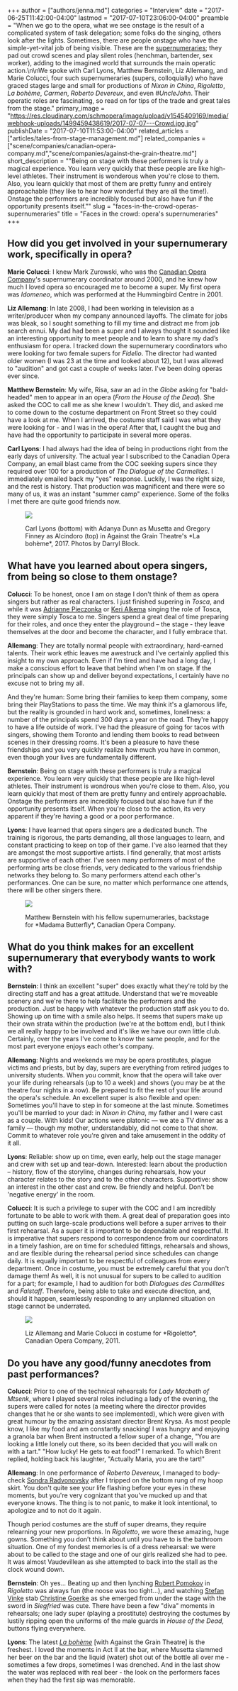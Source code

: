 +++
author = ["authors/jenna.md"]
categories = "Interview"
date = "2017-06-25T11:42:00-04:00"
lastmod = "2017-07-10T23:06:00-04:00"
preamble = "When we go to the opera, what we see onstage is the result of a complicated system of task delegation; some folks do the singing, others look after the lights. Sometimes, there are people onstage who have the simple-yet-vital job of being visible. These are the [supernumeraries](https://en.wikipedia.org/wiki/Supernumerary); they pad out crowd scenes and play silent roles (henchman, bartender, sex worker), adding to the imagined world that surrounds the main operatic action.\n\nWe spoke with Carl Lyons, Matthew Bernstein, Liz Allemang, and Marie Colucci, four such supernumeraries (supers, colloquially) who have graced stages large and small for productions of *Nixon in China*, *Rigoletto*, *La bohème*, *Carmen*, *Roberto Devereux*, and even *#UncleJohn*. Their operatic roles are fascinating, so read on for tips of the trade and great tales from the stage."
primary_image = "https://res.cloudinary.com/schmopera/image/upload/v1545409169/media/webhook-uploads/1499459438619/2017-07-07---Crowd.jpg.jpg"
publishDate = "2017-07-10T11:53:00-04:00"
related_articles = ["articles/tales-from-stage-management.md"]
related_companies = ["scene/companies/canadian-opera-company.md","scene/companies/against-the-grain-theatre.md"]
short_description = "&quot;Being on stage with these performers is truly a magical experience. You learn very quickly that these people are like high-level athletes. Their instrument is wonderous when you&#039;re close to them. Also, you learn quickly that most of them are pretty funny and entirely approachable (they like to hear how wonderful they are all the time!). Onstage the performers are incredibly focused but also have fun if the opportunity presents itself.&quot;"
slug = "faces-in-the-crowd-operas-supernumeraries"
title = "Faces in the crowd: opera&#039;s supernumeraries"
+++

## How did you get involved in your supernumerary work, specifically in opera?

**Marie Colucci**: I knew Mark Zurowski, who was the [Canadian Opera Company](/scene/companies/canadian-opera-company/)'s supernumerary coordinator around 2000, and he knew how much I loved opera so encouraged me to become a super. My first opera was *Idomeneo*, which was performed at the Hummingbird Centre in 2001.

**Liz Allemang**: In late 2008, I had been working in television as a writer/producer when my company announced layoffs. The climate for jobs was bleak, so I sought something to fill my time and distract me from job search ennui. My dad had been a super and I always thought it sounded like an interesting opportunity to meet people and to learn to share my dad’s enthusiasm for opera. I tracked down the supernumerary coordinators who were looking for two female supers for *Fidelio*. The director had wanted older women (I was 23 at the time and looked about 12), but I was allowed to "audition" and got cast a couple of weeks later. I've been doing operas ever since.

**Matthew Bernstein**: My wife, Risa, saw an ad in the *Globe* asking for "bald-headed" men to appear in an opera (*From the House of the Dead*). She asked the COC to call me as she knew I wouldn't. They did, and asked me to come down to the costume department on Front Street so they could have a look at me. When I arrived, the costume staff said I was what they were looking for - and I was in the opera! After that, I caught the bug and have had the opportunity to participate in several more operas.

**Carl Lyons**: I had always had the idea of being in productions right from the early days of university. The actual year I subscribed to the Canadian Opera Company, an email blast came from the COC seeking supers since they required over 100 for a production of *The Dialogue of the Carmelites*. I immediately emailed back my "yes" response. Luckily, I was the right size, and the rest is history. That production was magnificent and there were so many of us, it was an instant "summer camp" experience. Some of the folks I met there are quite good friends now.

<figure data-type="image">

![](https://res.cloudinary.com/schmopera/image/upload/v1545409169/media/webhook-uploads/1499216065971/2017-07-05---Block---Boheme---Lyons.jpg.jpg)
<figcaption>Carl Lyons (bottom) with Adanya Dunn as Musetta and Gregory Finney as Alcindoro (top) in Against the Grain Theatre's *La bohème*, 2017. Photos by Darryl Block.</figcaption>
</figure>

## What have you learned about opera singers, from being so close to them onstage?

**Colucci**: To be honest, once I am on stage I don't think of them as opera singers but rather as real characters. I just finished supering in *Tosca*, and while it was [Adrianne Pieczonka](/scene/people/adrianne-pieczonka/) or [Keri Alkema](/talking-with-singers-keri-alkema/) singing the role of Tosca, they were simply Tosca to me. Singers spend a great deal of time preparing for their roles, and once they enter the playground – the stage - they leave themselves at the door and become the character, and I fully embrace that.

**Allemang**: They are totally normal people with extraordinary, hard-earned talents. Their work ethic leaves me awestruck and I've certainly applied this insight to my own approach. Even if I’m tired and have had a long day, I make a conscious effort to leave that behind when I'm on stage. If the principals can show up and deliver beyond expectations, I certainly have no excuse not to bring my all.

And they're human: Some bring their families to keep them company, some bring their PlayStations to pass the time. We may think it's a glamorous life, but the reality is grounded in hard work and, sometimes, loneliness: a number of the principals spend 300 days a year on the road. They're happy to have a life outside of work. I've had the pleasure of going for tacos with singers, showing them Toronto and lending them books to read between scenes in their dressing rooms. It's been a pleasure to have these friendships and you very quickly realize how much you have in common, even though your lives are fundamentally different.

**Bernstein**: Being on stage with these performers is truly a magical experience. You learn very quickly that these people are like high-level athletes. Their instrument is wondrous when you're close to them. Also, you learn quickly that most of them are pretty funny and entirely approachable. Onstage the performers are incredibly focused but also have fun if the opportunity presents itself. When you're close to the action, its very apparent if they're having a good or a poor performance.

**Lyons**: I have learned that opera singers are a dedicated bunch. The training is rigorous, the parts demanding, all those languages to learn, and constant practicing to keep on top of their game. I've also learned that they are amongst the most supportive artists. I find generally, that most artists are supportive of each other. I've seen many performers of most of the performing arts be close friends, very dedicated to the various friendship networks they belong to. So many performers attend each other's performances. One can be sure, no matter which performance one attends, there will be other singers there.

<figure data-type="image">

![](https://res.cloudinary.com/schmopera/image/upload/v1545409169/media/webhook-uploads/1499722707196/2017-07-10---.jpg.jpg)
<figcaption>Matthew Bernstein with his fellow supernumeraries, backstage for *Madama Butterfly*, Canadian Opera Company.</figcaption>
</figure>

## What do you think makes for an excellent supernumerary that everybody wants to work with?

**Bernstein**: I think an excellent "super" does exactly what they're told by the directing staff and has a great attitude. Understand that we're moveable scenery and we're there to help facilitate the performers and the production. Just be happy with whatever the production staff ask you to do. Showing up on time with a smile also helps. It seems that supers make up their own strata within the production (we're at the bottom end), but I think we all really happy to be involved and it's like we have our own little club. Certainly, over the years I've come to know the same people, and for the most part everyone enjoys each other's company.

**Allemang**: Nights and weekends we may be opera prostitutes, plague victims and priests, but by day, supers are everything from retired judges to university students. When you commit, know that the opera will take over your life during rehearsals (up to 10 a week) and shows (you may be at the theatre four nights in a row). Be prepared to fit the rest of your life around the opera's schedule. An excellent super is also flexible and open: Sometimes you'll have to step in for someone at the last minute. Sometimes you'll be married to your dad: in *Nixon in China*, my father and I were cast as a couple. With kids! Our actions were platonic — we ate a TV dinner as a family — though my mother, understandably, did not come to that show. Commit to whatever role you're given and take amusement in the oddity of it all.

**Lyons**: Reliable: show up on time, even early, help out the stage manager and crew with set up and tear-down. Interested: learn about the production – history, flow of the storyline, changes during rehearsals, how your character relates to the story and to the other characters. Supportive: show an interest in the other cast and crew. Be friendly and helpful. Don't be 'negative energy' in the room.

**Colucci**: It is such a privilege to super with the COC and I am incredibly fortunate to be able to work with them. A great deal of preparation goes into putting on such large-scale productions well before a super arrives to their first rehearsal. As a super it is important to be dependable and respectful. It is imperative that supers respond to correspondence from our coordinators in a timely fashion, are on time for scheduled fittings, rehearsals and shows, and are flexible during the rehearsal period since schedules can change daily. It is equally important to be respectful of colleagues from every department. Once in costume, you must be extremely careful that you don't damage them! As well, it is not unusual for supers to be called to audition for a part; for example, I had to audition for both *Dialogues des Carmélites* and *Falstaff*. Therefore, being able to take and execute direction, and, should it happen, seamlessly responding to any unplanned situation on stage cannot be underrated.

<figure data-type="image">

![](https://res.cloudinary.com/schmopera/image/upload/v1545409169/media/webhook-uploads/1499282136444/2017-07-05---Colucci---Rigoletto-2011.jpg.jpg)
<figcaption>Liz Allemang and Marie Colucci in costume for *Rigoletto*, Canadian Opera Company, 2011.</figcaption>
</figure>

## Do you have any good/funny anecdotes from past performances?

**Colucci**: Prior to one of the technical rehearsals for *Lady Macbeth of Mtsenk*, where I played several roles including a lady of the evening, the supers were called for notes (a meeting where the director provides changes that he or she wants to see implemented), which were given with great humour by the amazing assistant director Brent Krysa. As most people know, I like my food and am constantly snacking! I was hungry and enjoying a granola bar when Brent instructed a fellow super of a change, "You are looking a little lonely out there, so its been decided that you will walk on with a tart." "How lucky! He gets to eat food!" I remarked. To which Brent replied, holding back his laughter, "Actually Maria, you are the tart!"

**Allemang**: In one performance of *Roberto Devereux*, I managed to body-check [Sondra Radvonovsky](/talking-with-singers-sondra-radvanovsky/) after I tripped on the bottom rung of my hoop skirt. You don't quite see your life flashing before your eyes in these moments, but you're very cognizant that you've mucked up and that everyone knows. The thing is to not panic, to make it look intentional, to apologize and to not do it again. 

Though period costumes are the stuff of super dreams, they require relearning your new proportions. In *Rigoletto*, we wore these amazing, huge gowns. Something you don’t think about until you have to is the bathroom situation. One of my fondest memories is of a dress rehearsal: we were about to be called to the stage and one of our girls realized she had to pee. It was almost Vaudevillean as she attempted to back into the stall as the clock wound down.

**Bernstein**: Oh yes… Beating up and then lynching [Robert Pomokov](/scene/people/robert-pomakov/) in *Rigoletto* was always fun (the noose was too tight…), and watching [Stefan Vinke](/scene/people/stefan-vinke/) stab [Christine Goerke](/talking-with-singers-christine-goerke/) as she emerged from under the stage with the sword in *Siegfried* was cute. There have been a few "diva" moments in rehearsals; one lady super (playing a prostitute) destroying the costumes by lustily ripping open the uniforms of the male guards in *House of the Dead*, buttons flying everywhere.

**Lyons**: The latest [*La bohème*](/hype-atg-boheme/) [with Against the Grain Theatre] is the freshest. I loved the moments in Act II at the bar, where Musetta slammed her beer on the bar and the liquid (water) shot out of the bottle all over me - sometimes a few drops, sometimes I was drenched. And in the last show the water was replaced with real beer - the look on the performers faces when they had the first sip was memorable.
